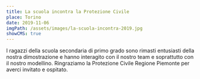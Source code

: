 ```yaml
---
title: La scuola incontra la Protezione Civile
place: Torino
date: 2019-11-06
imgPath: /assets/images/la-scuola-incontra-2019.jpg
showCMS: true
---
```


I ragazzi della scuola secondaria di primo grado sono rimasti entusiasti della nostra dimostrazione e hanno interagito con il nostro team e soprattutto con il nostro modellino. Ringraziamo la Protezione Civile Regione Piemonte per averci invitato e ospitato.
